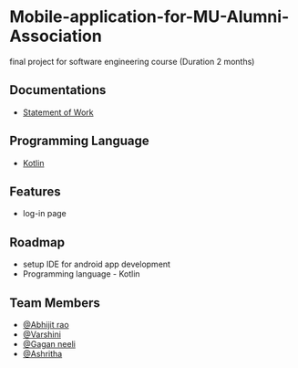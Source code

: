 
# Mobile-application-for-MU-Alumni-Association

final project for  software engineering course (Duration 2 months) 


## Documentations

+ [Statement of Work](https://github.com/Abhijit7979/Mobile-application-for-MU-Alumni-Association/blob/db073af25aefafac2094d92c427f69acc205d555/Statement%20of%20Work%20team-12.pdf)

## Programming Language
- [Kotlin](https://developer.android.com/courses/pathways/android-basics-compose-unit-1-pathway-1)

## Features

- log-in page 

## Roadmap

- setup IDE for android app development
- Programming language - Kotlin

## Team Members

- [@Abhijit rao](https://github.com/Abhijit7979)
- [@Varshini](https://github.com/varshinivaddepalli)
- [@Gagan neeli](https://github.com/gaganneeli)
- [@Ashritha](https://github.com/sriashritha0403)








